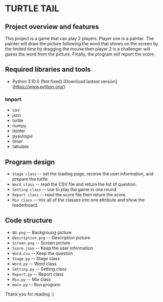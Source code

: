# TURTLE TAIL
## Project overview and features
This project is a game that can play 2 players. Player one is a painter. The painter will draw the picture following the word that shows on the screen by the limited time by dragging the mouse then player 2 is a challenger will guess the word from the picture. Finally, the program will report the score. 

## Required libraries and tools
* Python 3.10.0 (Not fixed)
[Download lastest version] (https://www.python.org/)

### Import
* csv
* json
* turtle
* numpy
* tkinter
* pyautogui
* timer
* tabulate

## Program design
 * `Stage class` -- set the loading page, receive the user information, and prepare the turtle. 
 * `Word class` -- read the CSV file and return the list of question.
 * `Setting class` -- use to play the game in one round. 
 * `Report class` -- read the score file then return the score.
 * `Mix class` -- mix all of the classes into one attribute and show the leaderboard.

## Code structure 
 * `BG.png` -- Backgroung picture
 * `Description.png` -- Description picture
 * `Screen.png` -- Screen picture
 * `Score.json` -- Keep the user information
 * `Word.csv` -- Keep the  question
 * `Stage.py` -- Stage class
 * `Word.py` -- Word class
 * `Setting.py` -- Setting class
 * `Report.py` -- Report class
 * `Mix.py` -- Mix class
 * `main.py` -- Run program

Thank you for reading :}